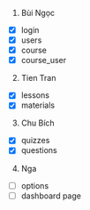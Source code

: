 1. Bùi Ngọc

- [x] login
- [x] users
- [x] course
- [x] course_user

2. Tien Tran

- [x] lessons
- [x] materials

3. Chu Bích

- [x] quizzes
- [x] questions

4. Nga

- [ ] options
- [ ] dashboard page

